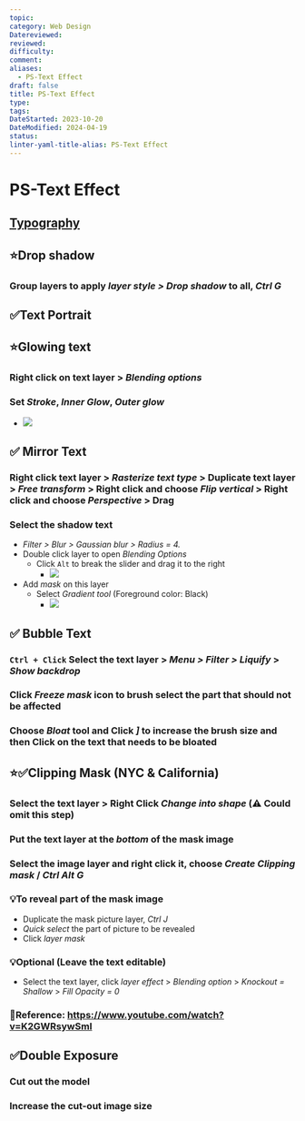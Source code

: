 ```yaml
---
topic: 
category: Web Design
Datereviewed: 
reviewed: 
difficulty: 
comment: 
aliases:
  - PS-Text Effect
draft: false
title: PS-Text Effect
type: 
tags: 
DateStarted: 2023-10-20
DateModified: 2024-04-19
status: 
linter-yaml-title-alias: PS-Text Effect
---
```


# PS-Text Effect

## [Typography](Typography.md)

## ⭐Drop shadow

### Group layers to apply _layer style > Drop shadow_ to all, _Ctrl G_

## ✅Text Portrait

## ⭐Glowing text

### Right click on text layer > _Blending options_

### Set _Stroke_, _Inner Glow_, _Outer glow_

- ![](https://cdn.jsdelivr.net/gh/jenniferwonder/bimg/web-design/Paste-image-1697551346283image.png)

## ✅ Mirror Text

### Right click text layer > _Rasterize text type_ > Duplicate text layer > _Free transform_ > Right click and choose _Flip vertical_ > Right click and choose _Perspective_ > Drag

### Select the shadow text

- _Filter > Blur > Gaussian blur > Radius = 4._
- Double click layer to open _Blending Options_
  - Click `Alt` to break the slider and drag it to the right
    - ![](https://cdn.jsdelivr.net/gh/jenniferwonder/bimg/web-design/Paste-image-1697552026391image.png)
- Add _mask_ on this layer
  - Select _Gradient tool_ (Foreground color: Black)
    - ![](https://cdn.jsdelivr.net/gh/jenniferwonder/bimg/web-design/Paste-image-1697552140918image.png)

## ✅ Bubble Text

### `Ctrl + Click` Select the text layer > _Menu > Filter > Liquify_ > _Show backdrop_

### Click _Freeze mask_ icon to brush select the part that should not be affected

### Choose _Bloat_ tool and Click _]_ to increase the brush size and then Click on the text that needs to be bloated

## ⭐✅Clipping Mask (NYC & California)

### Select the text layer > Right Click _Change into shape_ (⚠️ Could omit this step)

### Put the text layer at the _bottom_ of the mask image

### Select the image layer and right click it, choose _Create Clipping mask_ / _Ctrl Alt G_

### 💡To reveal part of the mask image

- Duplicate the mask picture layer, _Ctrl J_
- _Quick select_ the part of picture to be revealed
- Click _layer mask_

### 💡Optional (Leave the text editable)

- Select the text layer, click _layer effect_ > _Blending option_ > _Knockout = Shallow_ > _Fill Opacity = 0_

### 📌Reference: https://www.youtube.com/watch?v=K2GWRsywSmI

## ✅Double Exposure

### Cut out the model

### Increase the cut-out image size
